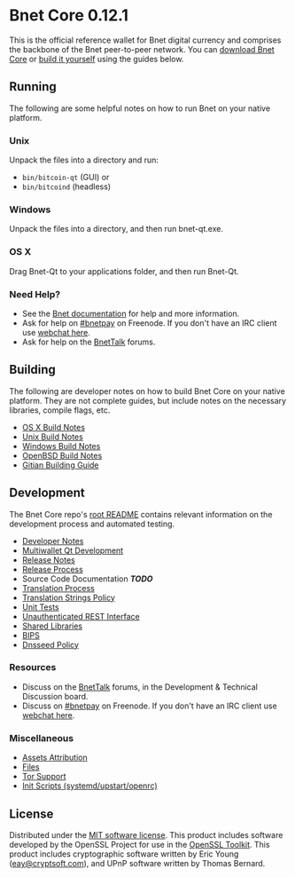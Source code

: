 Bnet Core 0.12.1
=====================

This is the official reference wallet for Bnet digital currency and comprises the backbone of the Bnet peer-to-peer network. You can [download Bnet Core](https://www.bnet.org/downloads/) or [build it yourself](#building) using the guides below.

Running
---------------------
The following are some helpful notes on how to run Bnet on your native platform.

### Unix

Unpack the files into a directory and run:

- `bin/bitcoin-qt` (GUI) or
- `bin/bitcoind` (headless)

### Windows

Unpack the files into a directory, and then run bnet-qt.exe.

### OS X

Drag Bnet-Qt to your applications folder, and then run Bnet-Qt.

### Need Help?

* See the [Bnet documentation](https://bnetpay.atlassian.net/wiki/display/DOC)
for help and more information.
* Ask for help on [#bnetpay](http://webchat.freenode.net?channels=bnetpay) on Freenode. If you don't have an IRC client use [webchat here](http://webchat.freenode.net?channels=bnetpay).
* Ask for help on the [BnetTalk](https://bnettalk.org/) forums.

Building
---------------------
The following are developer notes on how to build Bnet Core on your native platform. They are not complete guides, but include notes on the necessary libraries, compile flags, etc.

- [OS X Build Notes](build-osx.md)
- [Unix Build Notes](build-unix.md)
- [Windows Build Notes](build-windows.md)
- [OpenBSD Build Notes](build-openbsd.md)
- [Gitian Building Guide](gitian-building.md)

Development
---------------------
The Bnet Core repo's [root README](/README.md) contains relevant information on the development process and automated testing.

- [Developer Notes](developer-notes.md)
- [Multiwallet Qt Development](multiwallet-qt.md)
- [Release Notes](release-notes.md)
- [Release Process](release-process.md)
- Source Code Documentation ***TODO***
- [Translation Process](translation_process.md)
- [Translation Strings Policy](translation_strings_policy.md)
- [Unit Tests](unit-tests.md)
- [Unauthenticated REST Interface](REST-interface.md)
- [Shared Libraries](shared-libraries.md)
- [BIPS](bips.md)
- [Dnsseed Policy](dnsseed-policy.md)

### Resources
* Discuss on the [BnetTalk](https://bnettalk.org/) forums, in the Development & Technical Discussion board.
* Discuss on [#bnetpay](http://webchat.freenode.net/?channels=bnetpay) on Freenode. If you don't have an IRC client use [webchat here](http://webchat.freenode.net/?channels=bnetpay).

### Miscellaneous
- [Assets Attribution](assets-attribution.md)
- [Files](files.md)
- [Tor Support](tor.md)
- [Init Scripts (systemd/upstart/openrc)](init.md)

License
---------------------
Distributed under the [MIT software license](http://www.opensource.org/licenses/mit-license.php).
This product includes software developed by the OpenSSL Project for use in the [OpenSSL Toolkit](https://www.openssl.org/). This product includes
cryptographic software written by Eric Young ([eay@cryptsoft.com](mailto:eay@cryptsoft.com)), and UPnP software written by Thomas Bernard.
